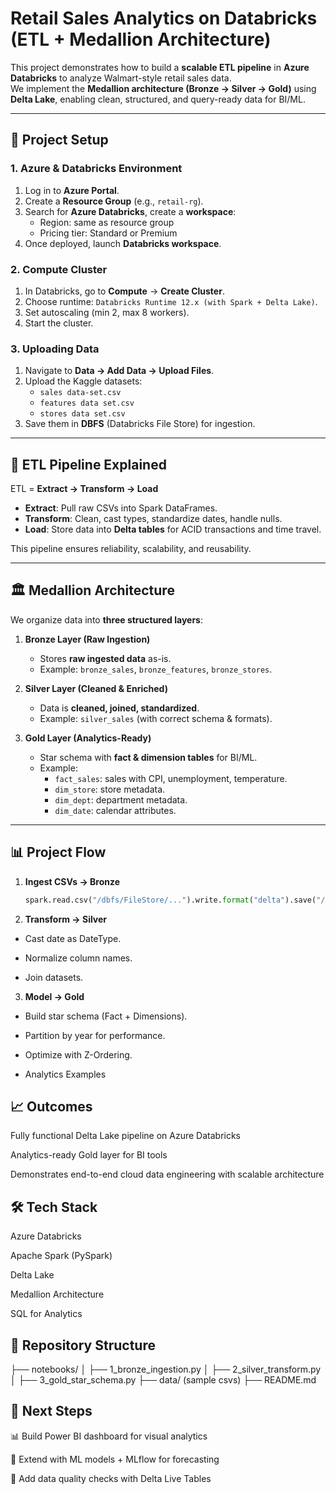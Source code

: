 # Retail Sales Analytics on Databricks (ETL + Medallion Architecture)

This project demonstrates how to build a **scalable ETL pipeline** in **Azure Databricks** to analyze Walmart-style retail sales data.  
We implement the **Medallion architecture (Bronze → Silver → Gold)** using **Delta Lake**, enabling clean, structured, and query-ready data for BI/ML.

---

## 🚀 Project Setup

### 1. Azure & Databricks Environment
1. Log in to **Azure Portal**.
2. Create a **Resource Group** (e.g., `retail-rg`).
3. Search for **Azure Databricks**, create a **workspace**:
   - Region: same as resource group
   - Pricing tier: Standard or Premium
4. Once deployed, launch **Databricks workspace**.

### 2. Compute Cluster
1. In Databricks, go to **Compute** → **Create Cluster**.
2. Choose runtime: `Databricks Runtime 12.x (with Spark + Delta Lake)`.
3. Set autoscaling (min 2, max 8 workers).
4. Start the cluster.

### 3. Uploading Data
1. Navigate to **Data → Add Data → Upload Files**.
2. Upload the Kaggle datasets:
   - `sales data-set.csv`
   - `features data set.csv`
   - `stores data set.csv`
3. Save them in **DBFS** (Databricks File Store) for ingestion.

---

## 🔄 ETL Pipeline Explained

ETL = **Extract → Transform → Load**

- **Extract**: Pull raw CSVs into Spark DataFrames.  
- **Transform**: Clean, cast types, standardize dates, handle nulls.  
- **Load**: Store data into **Delta tables** for ACID transactions and time travel.

This pipeline ensures reliability, scalability, and reusability.

---

## 🏛 Medallion Architecture

We organize data into **three structured layers**:

1. **Bronze Layer (Raw Ingestion)**  
   - Stores **raw ingested data** as-is.  
   - Example: `bronze_sales`, `bronze_features`, `bronze_stores`.

2. **Silver Layer (Cleaned & Enriched)**  
   - Data is **cleaned, joined, standardized**.  
   - Example: `silver_sales` (with correct schema & formats).

3. **Gold Layer (Analytics-Ready)**  
   - Star schema with **fact & dimension tables** for BI/ML.  
   - Example:
     - `fact_sales`: sales with CPI, unemployment, temperature.
     - `dim_store`: store metadata.
     - `dim_dept`: department metadata.
     - `dim_date`: calendar attributes.

---

## 📊 Project Flow

1. **Ingest CSVs → Bronze**  
   ```python
   spark.read.csv("/dbfs/FileStore/...").write.format("delta").save("/bronze/sales")
   ```
2. **Transform → Silver**
- Cast date as DateType.

- Normalize column names.

- Join datasets.

3. **Model → Gold**

- Build star schema (Fact + Dimensions).

- Partition by year for performance.

- Optimize with Z-Ordering.

- Analytics Examples

## 📈 Outcomes

Fully functional Delta Lake pipeline on Azure Databricks

Analytics-ready Gold layer for BI tools

Demonstrates end-to-end cloud data engineering with scalable architecture

## 🛠 Tech Stack

Azure Databricks

Apache Spark (PySpark)

Delta Lake

Medallion Architecture

SQL for Analytics

## 📂 Repository Structure
├── notebooks/
│   ├── 1_bronze_ingestion.py
│   ├── 2_silver_transform.py
│   ├── 3_gold_star_schema.py
├── data/ (sample csvs)
├── README.md

## 📌 Next Steps

📊 Build Power BI dashboard for visual analytics

🤖 Extend with ML models + MLflow for forecasting

🔐 Add data quality checks with Delta Live Tables